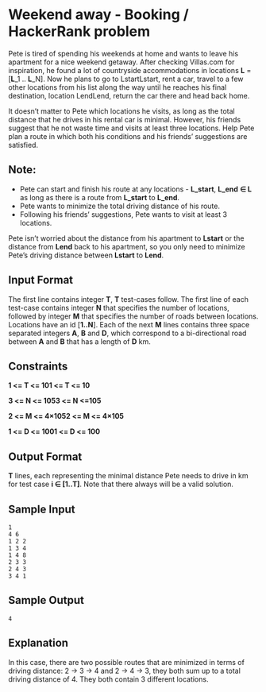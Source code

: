# Weekend away - Booking / HackerRank problem #

Pete is tired of spending his weekends at home and wants to leave his apartment for a nice weekend getaway. After checking Villas.com for inspiration, he found a lot of countryside accommodations in locations **L** = [**L**_1 .. **L**_N]. Now he plans to go to LstartLstart, rent a car, travel to a few other locations from his list along the way until he reaches his final destination, location LendLend, return the car there and head back home.

It doesn’t matter to Pete which locations he visits, as long as the total distance that he drives in his rental car is minimal. However, his friends suggest that he not waste time and visits at least three locations. Help Pete plan a route in which both his conditions and his friends’ suggestions are satisfied.

## Note: ##

* Pete can start and finish his route at any locations - **L_start**, **L_end** **∈ L** as long as there is a route from **L_start** to **L_end**.
* Pete wants to minimize the total driving distance of his route.
* Following his friends’ suggestions, Pete wants to visit at least 3 locations.

Pete isn’t worried about the distance from his apartment to **Lstart** or the distance from **Lend** back to his apartment, so you only need to minimize Pete’s driving distance between **Lstart** to **Lend**.

## Input Format ##

The first line contains integer **T**, **T** test-cases follow. The first line of each test-case contains integer **N** that specifies the number of locations, followed by integer **M** that specifies the number of roads between locations. Locations have an id [**1..N**]. Each of the next **M** lines contains three space separated integers **A**, **B** and **D**, which correspond to a bi-directional road between **A** and **B** that has a length of **D** km.

## Constraints ##

**1 <= T <= 101 <= T <= 10**

**3 <= N <= 1053 <= N <=105**

**2 <= M <= 4×1052 <= M <= 4×105**

**1 <= D <= 1001 <= D <= 100**

## Output Format ##

**T** lines, each representing the minimal distance Pete needs to drive in km for test case **i ∈ [1..T]**. Note that there always will be a valid solution.

## Sample Input ##

```
1
4 6
1 2 2
1 3 4
1 4 8
2 3 3
2 4 3
3 4 1
```

## Sample Output ##

`4`

## Explanation ##

In this case, there are two possible routes that are minimized in terms of driving distance: 2 -> 3 -> 4 and 2 -> 4 -> 3, they both sum up to a total driving distance of 4. They both contain 3 different locations.

